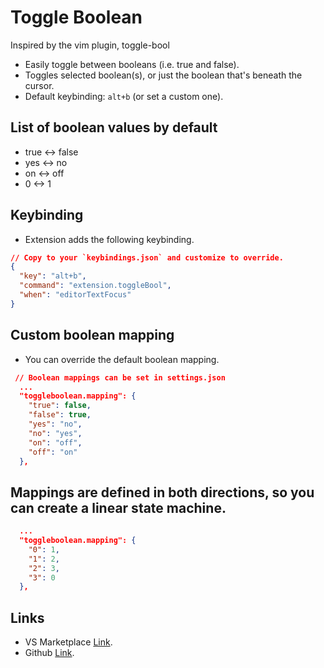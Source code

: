 # Toggle Boolean

Inspired by the vim plugin, toggle-bool

- Easily toggle between booleans (i.e. true and false).
- Toggles selected boolean(s), or just the boolean that's beneath the cursor.
- Default keybinding: `alt+b` (or set a custom one).

## List of boolean values by default

- true <-> false
- yes <-> no
- on <-> off
- 0 <-> 1

## Keybinding

- Extension adds the following keybinding.

```json
// Copy to your `keybindings.json` and customize to override.
{
  "key": "alt+b",
  "command": "extension.toggleBool",
  "when": "editorTextFocus"
}
```

## Custom boolean mapping

- You can override the default boolean mapping.

```json
 // Boolean mappings can be set in settings.json
  ...
  "toggleboolean.mapping": {
    "true": false,
    "false": true,
    "yes": "no",
    "no": "yes",
    "on": "off",
    "off": "on"
  },
```

## Mappings are defined in both directions, so you can create a linear state machine.

```json
  ...
  "toggleboolean.mapping": {
    "0": 1,
    "1": 2,
    "2": 3,
    "3": 0
  },
```

## Links

- VS Marketplace [Link](https://marketplace.visualstudio.com/items?itemName=silesky.toggle-boolean).
- Github [Link](https://github.com/silesky/vscode-toggle-bool).
